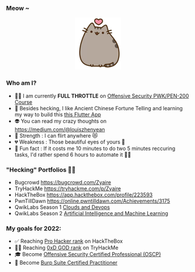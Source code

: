 ### Meow ~

<p align="center">
  <img src="kitten.png">
</p>

### Who am I?

- 👨‍💻 I am currently **FULL THROTTLE** on [Offensive Security PWK/PEN-200 Course](https://www.offensive-security.com/pwk-oscp/) <!--- maintaining [that Trading Bot](https://github.com/zyairelai/futures-hero) -->
- 🔮 Besides hecking, I like Ancient Chinese Fortune Telling and learning my way to build this [this Flutter App](https://github.com/zyairelai/ching-chong-calculator)
- 👽 You can read my crazy thoughts on https://medium.com/@louiszhenyean 
- 💪 Strength : I can flirt anywhere 😻
- 💔 Weakness : Those beautiful eyes of yours 🥺
- 🦄 Fun fact : If it costs me 10 minutes to do two 5 minutes reccuring tasks, I'd rather spend 6 hours to automate it 🕺🏼

### "Hecking" Portfolios 👨‍💻
- Bugcrowd https://bugcrowd.com/Zyaire 
- TryHackMe https://tryhackme.com/p/Zyaire
- HackTheBox https://app.hackthebox.com/profile/223593
- PwnTillDawn https://online.pwntilldawn.com/Achievements/3175
- QwikLabs Season 1 [Clouds and Devops](https://www.qwiklabs.com/public_profiles/71968865-0b3b-4f8b-9fa5-7b94c458ee96)
- QwikLabs Season 2 [Artificial Intelligence and Machine Learning](https://www.qwiklabs.com/public_profiles/8a86fcb5-9b5e-4d05-b4f7-43454cd97463)

### My goals for 2022:
- ✅ Reaching [Pro Hacker rank](https://help.hackthebox.com/en/articles/5185158-introduction-to-hack-the-box) on HackTheBox 
- 👨‍💻 Reaching [0xD GOD rank](https://docs.tryhackme.com/docs/general/tryhackme-levels/) on TryHackMe 
- 🎓 Become [Offensive Security Certified Professional (OSCP)](https://www.offensive-security.com/offsec/what-it-means-to-be-oscp/)
- 🐞 Become [Burp Suite Certified Practitioner](https://portswigger.net/web-security/certification)
